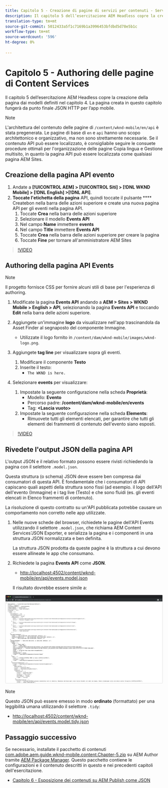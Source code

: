 ```yaml
---
title: Capitolo 5 - Creazione di pagine di servizi per contenuti - Servizi per contenuti
description: Il capitolo 5 dell’esercitazione AEM Headless copre la creazione delle pagine dai modelli definiti nel capitolo 4. Queste pagine fungeranno da endpoint HTTP JSON.
translation-type: tm+mt
source-git-commit: 5012433a5f1c7169b1a3996453bfdbd5d78e5b1c
workflow-type: tm+mt
source-wordcount: '596'
ht-degree: 0%

---
```



# Capitolo 5 - Authoring delle pagine di Content Services

Il capitolo 5 dell’esercitazione AEM Headless copre la creazione della pagina dai modelli definiti nel capitolo 4. La pagina creata in questo capitolo fungerà da punto finale JSON HTTP per l’app mobile.

>[!NOTE]
>
> L&#39;architettura del contenuto delle pagine di `/content/wknd-mobile/en/api` è stata pregenerata. Le pagine di base di `en` e `api` hanno uno scopo architettonico e organizzativo, ma non sono strettamente necessarie. Se il contenuto API può essere localizzato, è consigliabile seguire le consuete procedure ottimali per l&#39;organizzazione delle pagine Copia lingua e Gestione multisito, in quanto la pagina API può essere localizzata come qualsiasi  pagina AEM Sites.

## Creazione della pagina API evento

1. Andate a **[!UICONTROL AEM] > [!UICONTROL Siti] > [!DNL WKND Mobile] > [!DNL English] >[!DNL API]**.
1. **Toccate l&#39;etichetta della pagina** API, quindi toccate il pulsante  **** Createbon nella barra delle azioni superiore e create una nuova pagina API per gli eventi nella pagina API.
   1. Toccate **Crea** nella barra delle azioni superiore
   1. Selezionare il modello **Events API**
   1. Nel campo **Name** immettere **events**
   1. Nel campo **Title** immettere **Events API**
   1. Toccate **Crea** nella barra delle azioni superiore per creare la pagina
   1. Toccate **Fine** per tornare all&#39;amministratore  AEM Sites

>[!VIDEO](https://video.tv.adobe.com/v/28340/?quality=12&learn=on)

## Authoring della pagina API Events

>[!NOTE]
>
> Il progetto fornisce CSS per fornire alcuni stili di base per l&#39;esperienza di authoring.

1. Modificate la pagina **Events API** andando a **AEM > Sites > WKND Mobile > English > API**, selezionando la pagina **Events API** e toccando **Edit** nella barra delle azioni superiore.
1. Aggiungete un&#39;immagine **logo** da visualizzare nell&#39;app trascinandola da Asset Finder al segnaposto del componente Immagine.
   * Utilizzate il logo fornito in `/content/dam/wknd-mobile/images/wknd-logo.png`.

1. Aggiungete **tag line** per visualizzare sopra gli eventi.
   1. Modificare il componente **Testo**
   1. Inserite il testo:
      * `The WKND is here.`

1. Selezionare **events** per visualizzare:
   1. Impostate la seguente configurazione nella scheda **Proprietà**:
      * Modello: **Evento**
      * Percorso padre: **/content/dam/wknd-mobile/en/events**
      * Tag: **&lt;Lascia vuoto>**
   1. Impostate la seguente configurazione nella scheda **Elements**:
      * Rimuovete tutti gli elementi elencati, per garantire che tutti gli elementi dei frammenti di contenuto dell&#39;evento siano esposti.

>[!VIDEO](https://video.tv.adobe.com/v/28339/?quality=12&learn=on)

## Rivedete l&#39;output JSON della pagina API

L&#39;output JSON e il relativo formato possono essere rivisti richiedendo la pagina con il selettore `.model.json`.

Questa struttura (o schema) JSON deve essere ben compresa dai consumatori di questa API. È fondamentale che i consumatori di API capiscano quali aspetti della struttura sono fissi (ad esempio. il logo dell&#39;API dell&#39;evento (Immagine) e i tag live (Testo) e che sono fluidi (es. gli eventi elencati in Elenco frammenti di contenuto).

La risoluzione di questo contratto su un&#39;API pubblicata potrebbe causare un comportamento non corretto nelle app utilizzate.

1. Nelle nuove schede del browser, richiedete le pagine dell&#39;API Events utilizzando il selettore `.model.json`, che richiama AEM Content Services&#39;JSON Exporter, e serializza la pagina e i componenti in una struttura JSON normalizzata e ben definita.

   La struttura JSON prodotta da queste pagine è la struttura a cui devono essere allineate le app che consumano.

1. Richiedete la pagina **Events API** come **JSON**.

   * [http://localhost:4502/content/wknd-mobile/en/api/events.model.json](http://localhost:4502/content/wknd-mobile/en/api/events.model.tidy.json)

   Il risultato dovrebbe essere simile a:

![Output JSON di AEM Content Services](assets/chapter-5/json-output.png)

>[!NOTE]
>
> Questo JSON può essere emesso in modo **ordinato** (formattato) per una leggibilità umana utilizzando il selettore `.tidy`:
> * [http://localhost:4502/content/wknd-mobile/en/api/events.model.tidy.json](http://localhost:4502/content/wknd-mobile/en/api/events.model.tidy.json)


## Passaggio successivo

Se necessario, installate il pacchetto di contenuti [com.adobe.aem.guide.wknd-mobile.content.Chapter-5.zip](https://github.com/adobe/aem-guides-wknd-mobile/releases/latest) su AEM Author tramite [AEM Package Manager](http://localhost:4502/crx/packmgr/index.jsp). Questo pacchetto contiene le configurazioni e il contenuto descritti in questo e nei precedenti capitoli dell&#39;esercitazione.

* [Capitolo 6 - Esposizione dei contenuti su AEM Publish come JSON](./chapter-6.md)
